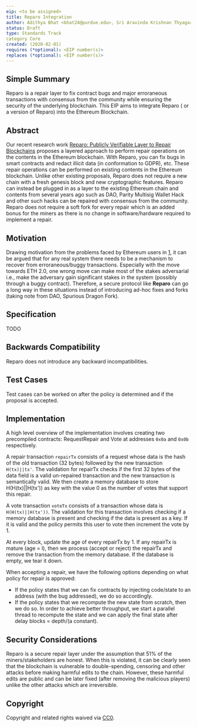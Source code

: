 ```yaml
---
eip: <to be assigned>
title: Reparo Integration
author: Adithya Bhat <bhat24@purdue.edu>, Sri Aravinda Krishnan Thyagarajan <sri.aravinda.thyagarajan@fau.de>, Bernardo Magri <magri@cs.au.dk>, Daniel Tschudi <tschudi@cs.au.dk>, and Aniket Kate <aniket@purdue.edu>
status: Draft
type: Standards Track
category Core
created: (2020-02-01)
requires (*optional): <EIP number(s)>
replaces (*optional): <EIP number(s)>
---
```


<!--
This is the suggested template for new EIPs.
Note that an EIP number will be assigned by an editor. When opening a pull request to submit your EIP, please use an abbreviated title in the filename, `eip-draft_title_abbrev.md`.
The title should be 44 characters or less.
-->

## Simple Summary
<!--"If you can't explain it simply, you don't understand it well enough." Provide a simplified and layman-accessible explanation of the EIP.-->
Reparo is a repair layer to fix contract bugs and major
erroraneous transactions with consensus from the community while ensuring the
security of the underlying blockchain. This EIP aims to integrate Reparo ( or a
version of Reparo) into the Ethereum Blockchain.

## Abstract
<!--A short (~200 word) description of the technical issue being addressed.-->
Our recent research work [Reparo: Publicly Verifiable Layer to Repair Blockchains](https://arxiv.org/abs/2001.00486) proposes a layered approach to perform repair operations on the contents in the Ethereum blockchain. With Reparo, you can fix bugs in smart contracts and redact illicit data (in conformation to GDPR), etc. These repair operations can be performed on existing contents in the Ethereum blockchain. Unlike other existing proposals, Reparo does not require a new chain with a fresh genesis block and new cryptographic features. Reparo can instead be plugged in as a layer to the existing Ethereum chain and contents from several years ago such as DAO, Parity Multisig Wallet Hack and other such hacks can be repaired with consensus from the community. Reparo does not require a soft fork for every repair which is an added bonus for the miners as there is no change in software/hardware required to implement a repair.

## Motivation
<!--The motivation is critical for EIPs that want to change the Ethereum protocol. It should clearly explain why the existing protocol specification is inadequate to address the problem that the EIP solves. EIP submissions without sufficient motivation may be rejected outright.-->
Drawing motivation from the problems faced by Ethereum users in [1](https://github.com/ethereum/wiki/wiki/Major-issues-resulting-in-lost-or-stuck-funds), it can be argued that for any real system there needs to be a mechanism to recover from erroraneous/buggy transactions. Especially with the move towards ETH 2.0, one wrong move can make most of the stakes adversarial i.e., make the adversary gain significant stakes in the system (possibly through a buggy contract). Therefore, a secure protocol like **Reparo** can go a long way in these situations instead of introducing ad-hoc fixes and forks (taking note from DAO, Spurious Dragon Fork).

## Specification
<!--The technical specification should describe the syntax and semantics of any new feature. The specification should be detailed enough to allow competing, interoperable implementations for any of the current Ethereum platforms (go-ethereum, parity, cpp-ethereum, ethereumj, ethereumjs, and [others](https://github.com/ethereum/wiki/wiki/Clients)).-->
TODO

<!--## Rationale-->
<!--[>The rationale fleshes out the specification by describing what motivated the design and why particular design decisions were made. It should describe alternate designs that were considered and related work, e.g. how the feature is supported in other languages. The rationale may also provide evidence of consensus within the community, and should discuss important objections or concerns raised during discussion.<]-->
<!--[>The rationale fleshes out the specification by describing what motivated the design and why particular design decisions were made. It should describe alternate designs that were considered and related work, e.g. how the feature is supported in other languages. The rationale may also provide evidence of consensus within the community, and should discuss important objections or concerns raised during discussion.<]-->
<!--TODO-->

## Backwards Compatibility
<!--All EIPs that introduce backwards incompatibilities must include a section describing these incompatibilities and their severity. The EIP must explain how the author proposes to deal with these incompatibilities. EIP submissions without a sufficient backwards compatibility treatise may be rejected outright.-->
Reparo does not introduce any backward incompatibilities.

## Test Cases
<!--Test cases for an implementation are mandatory for EIPs that are affecting consensus changes. Other EIPs can choose to include links to test cases if applicable.-->
Test cases can be worked on after the policy is determined and if the proposal
is accepted.

## Implementation
<!--The implementations must be completed before any EIP is given status "Final", but it need not be completed before the EIP is accepted. While there is merit to the approach of reaching consensus on the specification and rationale before writing code, the principle of "rough consensus and running code" is still useful when it comes to resolving many discussions of API details.
-->

A high level overview of the implementation involves creating two precompiled
contracts: RequestRepair and Vote at addresses `0x0a` and `0x0b` respectively.  

A repair transaction `repairTx` consists of a request whose data is the hash of
the old transaction (32 bytes) followed by the new transaction `H(tx)||tx'`.
The validation for repairTx checks if the first 32 bytes of the data field is a
valid un-repaired transaction and the new transaction is semantically valid. We
then create a memory database to store H(H(tx)||H(tx')) as key with the value 0
as the number of votes that support this repair. 

A vote transaction `voteTx` consists of a transaction whose data is
`H(H(tx)||H(tx'))`. The validation for this transaction involves checking if a
memory database is present and checking if the data is present as a key. If it
is valid and the policy permits this user to vote then increment the vote by 1.

At every block, update the age of every repairTx by 1. If any repairTx is mature
(age = l), then we process (accept or reject) the repairTx and remove the
transaction from the memory database. If the database is empty, we tear it
down.

When accepting a repair, we have the following options depending on what policy
for repair is approved:
- If the policy states that we can fix contracts by injecting code/state to an
  address (with the bug addressed), we do so accordingly.
- If the policy states that we recompute the new state from scratch, then we do
  so. In order to achieve better throughput, we start a parallel thread to
  recompute the state and we can apply the final state after delay blocks = depth/(a constant).

## Security Considerations
<!--All EIPs must contain a section that discusses the security implications/considerations relevant to the proposed change. Include information that might be important for security discussions, surfaces risks and can be used throughout the life cycle of the proposal. E.g. include security-relevant design decisions, concerns, important discussions, implementation-specific guidance and pitfalls, an outline of threats and risks and how they are being addressed. EIP submissions missing the "Security Considerations" section will be rejected. An EIP cannot proceed to status "Final" without a Security Considerations discussion deemed sufficient by the reviewers.
-->

Reparo is a secure repair layer under the assumption that 51% of the
miners/stakeholders are honest. When this is violated, it can be clearly seen
that the blockchain is vulnerable to double-spending, censoring and other
attacks before making harmful edits to the chain. However, these harmful edits are public
and can be later fixed (after removing the malicious players) unlike the other
attacks which are irreversible.

## Copyright
Copyright and related rights waived via [CC0](https://creativecommons.org/publicdomain/zero/1.0/).
